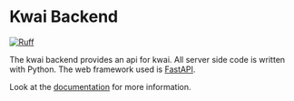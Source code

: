 # Kwai Backend

[![Ruff](https://img.shields.io/endpoint?url=https://raw.githubusercontent.com/astral-sh/ruff/main/assets/badge/v2.json)](https://github.com/astral-sh/ruff)

The kwai backend provides an api for kwai. All server side code is written
with Python. The web framework used is [FastAPI](https://fastapi.tiangolo.com/).

Look at the [documentation](https://kwai.readthedocs.io/en/latest/kwai-backend/) for more information.
